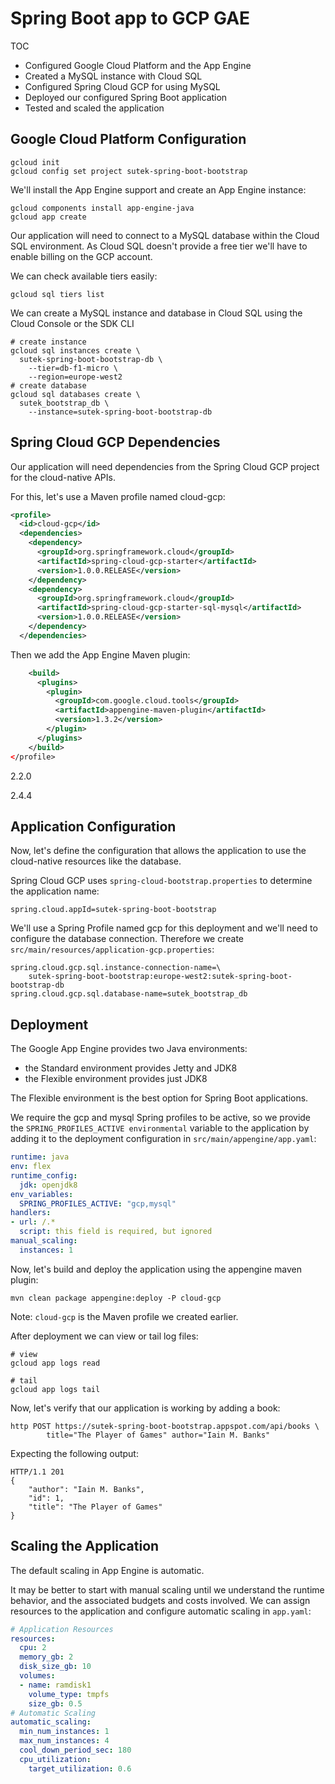 # Spring Boot app to GCP GAE

TOC

- Configured Google Cloud Platform and the App Engine
- Created a MySQL instance with Cloud SQL
- Configured Spring Cloud GCP for using MySQL
- Deployed our configured Spring Boot application
- Tested and scaled the application

## Google Cloud Platform Configuration

```dos
gcloud init
gcloud config set project sutek-spring-boot-bootstrap
```

We'll install the App Engine support and create an App Engine instance:

```dos
gcloud components install app-engine-java
gcloud app create
```

Our application will need to connect to a MySQL database within the Cloud SQL environment. As Cloud SQL doesn't provide a free tier we'll have to enable billing on the GCP account.

We can check available tiers easily:

`gcloud sql tiers list`

We can create a MySQL instance and database in Cloud SQL using the Cloud Console or the SDK CLI

```dos
# create instance
gcloud sql instances create \
  sutek-spring-boot-bootstrap-db \
    --tier=db-f1-micro \
    --region=europe-west2
# create database
gcloud sql databases create \
  sutek_bootstrap_db \
    --instance=sutek-spring-boot-bootstrap-db
```

## Spring Cloud GCP Dependencies

Our application will need dependencies from the Spring Cloud GCP project for the cloud-native APIs.

For this, let's use a Maven profile named cloud-gcp:

```xml
<profile>
  <id>cloud-gcp</id>
  <dependencies>
    <dependency>
      <groupId>org.springframework.cloud</groupId>
      <artifactId>spring-cloud-gcp-starter</artifactId>
      <version>1.0.0.RELEASE</version>
    </dependency>
    <dependency>
      <groupId>org.springframework.cloud</groupId>
      <artifactId>spring-cloud-gcp-starter-sql-mysql</artifactId>
      <version>1.0.0.RELEASE</version>
    </dependency>
  </dependencies>
```

Then we add the App Engine Maven plugin:

```xml
    <build>
      <plugins>
        <plugin>
          <groupId>com.google.cloud.tools</groupId>
          <artifactId>appengine-maven-plugin</artifactId>
          <version>1.3.2</version>
        </plugin>
      </plugins>
    </build>
</profile>
```

2.2.0

2.4.4

## Application Configuration

Now, let's define the configuration that allows the application to use the cloud-native resources like the database.

Spring Cloud GCP uses `spring-cloud-bootstrap.properties` to determine the application name:

`spring.cloud.appId=sutek-spring-boot-bootstrap`

We'll use a Spring Profile named gcp for this deployment and we'll need to configure the database connection. Therefore we create `src/main/resources/application-gcp.properties`:

```dos
spring.cloud.gcp.sql.instance-connection-name=\
    sutek-spring-boot-bootstrap:europe-west2:sutek-spring-boot-bootstrap-db
spring.cloud.gcp.sql.database-name=sutek_bootstrap_db
```

## Deployment

The Google App Engine provides two Java environments:

- the Standard environment provides Jetty and JDK8
- the Flexible environment provides just JDK8
  
The Flexible environment is the best option for Spring Boot applications.

We require the gcp and mysql Spring profiles to be active, so we provide the `SPRING_PROFILES_ACTIVE environmental` variable to the application by adding it to the deployment configuration in `src/main/appengine/app.yaml`:

```yml
runtime: java
env: flex
runtime_config:
  jdk: openjdk8
env_variables:
  SPRING_PROFILES_ACTIVE: "gcp,mysql"
handlers:
- url: /.*
  script: this field is required, but ignored
manual_scaling: 
  instances: 1
```

Now, let's build and deploy the application using the appengine maven plugin:

`mvn clean package appengine:deploy -P cloud-gcp`

Note: `cloud-gcp` is the Maven profile we created earlier.

After deployment we can view or tail log files:

```dos
# view
gcloud app logs read

# tail
gcloud app logs tail
```

Now, let's verify that our application is working by adding a book:

```dos
http POST https://sutek-spring-boot-bootstrap.appspot.com/api/books \
        title="The Player of Games" author="Iain M. Banks"
```

Expecting the following output:

```dos
HTTP/1.1 201 
{
    "author": "Iain M. Banks",
    "id": 1,
    "title": "The Player of Games"
}
```

## Scaling the Application

The default scaling in App Engine is automatic.

It may be better to start with manual scaling until we understand the runtime behavior, and the associated budgets and costs involved. We can assign resources to the application and configure automatic scaling in `app.yaml`:

```yml
# Application Resources
resources:
  cpu: 2
  memory_gb: 2
  disk_size_gb: 10
  volumes:
  - name: ramdisk1
    volume_type: tmpfs
    size_gb: 0.5
# Automatic Scaling
automatic_scaling: 
  min_num_instances: 1 
  max_num_instances: 4 
  cool_down_period_sec: 180 
  cpu_utilization: 
    target_utilization: 0.6
```
